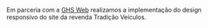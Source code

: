 <p>Em parceria com a <a href="http://www.ghsweb.com.br/">GHS Web</a> realizamos a implementação do design responsivo do site da revenda Tradição Veículos.</p>

<img src="/images/projects/tradicao-veiculos/home.png" class="img-responsive center-block" alt="">
<img src="/images/projects/tradicao-veiculos/internal.png" class="img-responsive center-block" alt="">
<img src="/images/projects/tradicao-veiculos/about.png" class="img-responsive center-block" alt="">